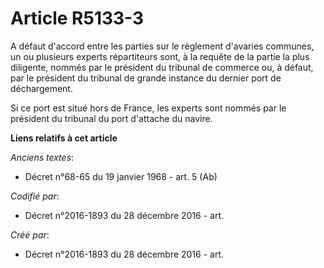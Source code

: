 # Article R5133-3

A défaut d'accord entre les parties sur le règlement d'avaries communes, un ou plusieurs experts répartiteurs sont, à la
requête de la partie la plus diligente, nommés par le président du tribunal de commerce ou, à défaut, par le président du
tribunal de grande instance du dernier port de déchargement.

Si ce port est situé hors de France, les experts sont nommés par le président du tribunal du port d'attache du navire.

**Liens relatifs à cet article**

_Anciens textes_:

  - Décret n°68-65 du 19 janvier 1968 - art. 5 (Ab)

_Codifié par_:

  - Décret n°2016-1893 du 28 décembre 2016 - art.

_Créé par_:

  - Décret n°2016-1893 du 28 décembre 2016 - art.

